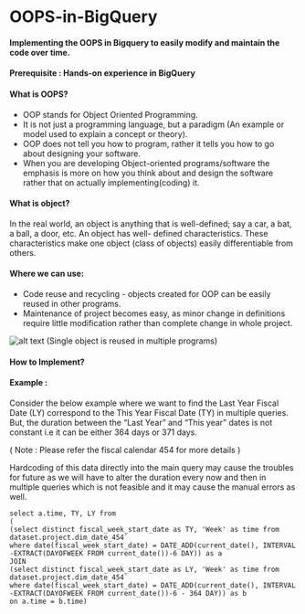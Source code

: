 # OOPS-in-BigQuery

#### Implementing the OOPS in Bigquery to easily modify and maintain the code over time.

#### Prerequisite : Hands-on experience in BigQuery

#### What is OOPS?

- OOP stands for Object Oriented Programming.
- It is not just a programming language, but a paradigm (An example or model used to explain a concept or theory).
- OOP does not tell you how to program, rather it tells you how to go about designing your software. 
- When you are developing Object-oriented programs/software the emphasis is more on how you think about and design the software   rather that on actually implementing(coding) it.

#### What is object?
In the real world, an object is anything that is well-defined; say a car, a bat, a ball, a door, etc. An object has well-    defined characteristics. These characteristics make one object (class of objects) easily differentiable from others.

#### Where we can use:
- Code reuse and recycling - objects created for OOP can be easily reused in other programs.
- Maintenance of project becomes easy, as minor change in definitions require little modification rather than complete change  in whole project.

![alt text](https://drive.google.com/uc?id=1JN8GF8sAeOMBe3snMXRbNLnhoSqIiWn4)
         (Single object is reused in multiple programs)
         
#### How to Implement?
#### Example :
Consider the below example where we want to find the Last Year Fiscal Date (LY) correspond to the This Year Fiscal Date (TY) in multiple queries. But, the duration between the “Last Year” and “This year” dates is not constant i.e it can be either 364 days or 371 days.

( Note : Please refer the fiscal calendar 454 for more details )

Hardcoding of this data directly into the main query may cause the troubles for future as we will have to alter the duration every now and then in multiple queries which is not feasible and it may cause the manual errors as well.

```
select a.time, TY, LY from
(
(select distinct fiscal_week_start_date as TY, 'Week' as time from
dataset.project.dim_date_454`
where date(fiscal_week_start_date) = DATE_ADD(current_date(), INTERVAL -EXTRACT(DAYOFWEEK FROM current_date())-6 DAY)) as a
JOIN
(select distinct fiscal_week_start_date as LY, 'Week' as time from
dataset.project.dim_date_454`
where date(fiscal_week_start_date) = DATE_ADD(current_date(), INTERVAL -EXTRACT(DAYOFWEEK FROM current_date())-6 - 364 DAY)) as b
on a.time = b.time)
```
